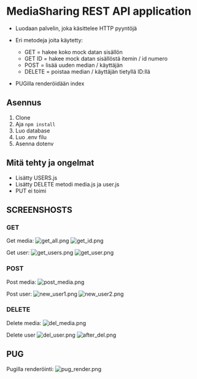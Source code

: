# MediaSharing REST API application

- Luodaan palvelin, joka käsittelee HTTP pyyntöjä
- Eri metodeja joita käytetty:

  - GET = hakee koko mock datan sisällön
  - GET ID = hakee mock datan sisällöstä itemin / id numero
  - POST = lisää uuden median / käyttäjän
  - DELETE = poistaa median / käyttäjän tietyllä ID:llä

- PUGilla renderöidään index

## Asennus

1. Clone
2. Aja `npm install`
3. Luo database
4. Luo .env filu
5. Asenna dotenv

## Mitä tehty ja ongelmat

- Lisätty USERS.js
- Lisätty DELETE metodi media.js ja user.js
- PUT ei toimi

## SCREENSHOSTS

### GET

Get media:
![get_all.png](ss/ss2/get_all.png)
![get_id.png](ss/ss2/get_id.png)

Get user:
![get_users.png](ss/ss2/get_users.png)
![get_user.png](ss/ss2/get_user.png)

### POST

Post media:
![post_media.png](ss/ss2/post_media.png)

Post user:
![new_user1.png](ss/ss2/new_user1.png)
![new_user2.png](ss/ss2/new_user2.png)

### DELETE

Delete media:
![del_media.png](ss/ss2/del_media.png)

Delete user
![del_user.png](ss/ss2/del_user.png)
![after_del.png](ss/ss2/after_del.png)

## PUG

Pugilla renderöinti:
![pug_render.png](ss/ss2/pug_render.png)
